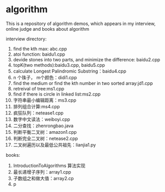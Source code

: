 # algorithm
This is a repository of algorithm demos, which appears in my interview, online judge and books about algorithm

interview directory:
1. find the kth max: abc.cpp
2. atoi function: baidu1.cpp
3. devide stones into two parts, and minimize the difference: baidu2.cpp
4. topK(two methods):baidu3.cpp, baidu5.cpp
5. calculate Longest Palindromic Substring：baidu4.cpp 
6. n 个珠子， m个颜色：didi1.cpp
7. find the medium or find the kth number in two sorted array:jd1.cpp
8. retreival of tree:ms1.cpp
9. find if there is circle in linked list:ms2.cpp
10. 字符串最小编辑距离：ms3.cpp
11. 排列组合计算:ms4.cpp
12. 疯狂队列：netease1.cpp
13. 数字中文读法：weiboyi.cpp
14. 二分查找：zhenrongbao.java
15. 判断平衡二叉树：amazon1.cpp
16. 判断完全二叉树：netease2.cpp
11. 二叉树遍历以及最低公共祖先：lianjia1.py

books:
1. IntroductionToAlgorithms 算法实现
2. 最长递增子序列：array1.cpp
3. 子数组之和做大值：array2.cp
4. p

